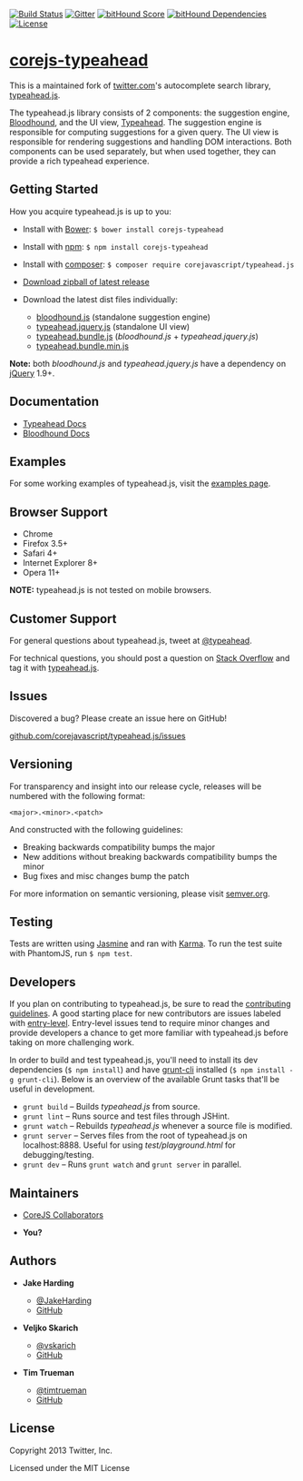 [![Build Status](https://travis-ci.org/corejavascript/typeahead.js.svg?branch=master)](https://travis-ci.org/corejavascript/typeahead.js)
[![Gitter](https://badges.gitter.im/Join%20Chat.svg)](https://gitter.im/corejavascript/typeahead.js?utm_source=badge&utm_medium=badge&utm_campaign=pr-badge&utm_content=badge)
[![bitHound Score](https://www.bithound.io/github/corejavascript/typeahead.js/badges/score.svg)](https://www.bithound.io/github/corejavascript/typeahead.js)
[![bitHound Dependencies](https://www.bithound.io/github/corejavascript/typeahead.js/badges/dependencies.svg)](https://www.bithound.io/github/corejavascript/typeahead.js/master/dependencies/npm)
[![License](http://img.shields.io/badge/license-MIT-blue.svg)](https://raw.githubusercontent.com/iron/iron/master/LICENSE)

# [corejs-typeahead](https://typeahead.js.org/)

This is a maintained fork of [twitter.com](https://twitter.com)'s autocomplete search library, [typeahead.js](https://github.com/twitter/typeahead.js).

The typeahead.js library consists of 2 components: the suggestion engine,
[Bloodhound](https://github.com/corejavascript/typeahead.js/blob/master/doc/bloodhound.md), and the UI view, [Typeahead](https://github.com/corejavascript/typeahead.js/blob/master/doc/jquery_typeahead.md).
The suggestion engine is responsible for computing suggestions for a given
query. The UI view is responsible for rendering suggestions and handling DOM
interactions. Both components can be used separately, but when used together,
they can provide a rich typeahead experience.

## Getting Started

How you acquire typeahead.js is up to you:

* Install with [Bower](https://bower.io/): `$ bower install corejs-typeahead`

* Install with [npm](https://www.npmjs.com): `$ npm install corejs-typeahead`

* Install with [composer](https://getcomposer.org/): `$ composer require corejavascript/typeahead.js`

* [Download zipball of latest release](https://github.com/corejavascript/typeahead.js/archive/master.zip)

* Download the latest dist files individually:
  * [bloodhound.js](https://github.com/corejavascript/typeahead.js/raw/master/dist/bloodhound.js) (standalone suggestion engine)
  * [typeahead.jquery.js](https://github.com/corejavascript/typeahead.js/raw/master/dist/typeahead.jquery.js) (standalone UI view)
  * [typeahead.bundle.js](https://github.com/corejavascript/typeahead.js/raw/master/dist/typeahead.bundle.js) (*bloodhound.js* + *typeahead.jquery.js*)
  * [typeahead.bundle.min.js](https://github.com/corejavascript/typeahead.js/raw/master/dist/typeahead.bundle.min.js)

**Note:** both *bloodhound.js* and *typeahead.jquery.js* have a dependency on
[jQuery](http://jquery.com/) 1.9+.

## Documentation

* [Typeahead Docs](https://github.com/corejavascript/typeahead.js/blob/master/doc/jquery_typeahead.md)
* [Bloodhound Docs](https://github.com/corejavascript/typeahead.js/blob/master/doc/bloodhound.md)

## Examples

For some working examples of typeahead.js, visit the [examples page](https://typeahead.js.org/examples).

## Browser Support

* Chrome
* Firefox 3.5+
* Safari 4+
* Internet Explorer 8+
* Opera 11+

**NOTE:** typeahead.js is not tested on mobile browsers.

## Customer Support

For general questions about typeahead.js, tweet at [@typeahead](https://twitter.com/typeahead).

For technical questions, you should post a question on [Stack Overflow](http://stackoverflow.com/) and tag
it with [typeahead.js](http://stackoverflow.com/questions/tagged/typeahead.js).

## Issues

Discovered a bug? Please create an issue here on GitHub!

[github.com/corejavascript/typeahead.js/issues](https://github.com/corejavascript/typeahead.js/issues)

## Versioning

For transparency and insight into our release cycle, releases will be numbered
with the following format:

`<major>.<minor>.<patch>`

And constructed with the following guidelines:

* Breaking backwards compatibility bumps the major
* New additions without breaking backwards compatibility bumps the minor
* Bug fixes and misc changes bump the patch

For more information on semantic versioning, please visit [semver.org](http://semver.org/).

## Testing

Tests are written using [Jasmine](http://jasmine.github.io/) and ran with [Karma](http://karma-runner.github.io/). To run
the test suite with PhantomJS, run `$ npm test`.

## Developers

If you plan on contributing to typeahead.js, be sure to read the
[contributing guidelines](https://github.com/corejavascript/typeahead.js/blob/master/contributing.md). A good starting place for new contributors are issues
labeled with [entry-level](https://github.com/corejavascript/typeahead.js/issues?&labels=entry-level&state=open). Entry-level issues tend to require minor changes
and provide developers a chance to get more familiar with typeahead.js before
taking on more challenging work.

In order to build and test typeahead.js, you'll need to install its dev
dependencies (`$ npm install`) and have [grunt-cli](https://github.com/gruntjs/grunt-cli)
installed (`$ npm install -g grunt-cli`). Below is an overview of the available
Grunt tasks that'll be useful in development.

* `grunt build` – Builds *typeahead.js* from source.
* `grunt lint` – Runs source and test files through JSHint.
* `grunt watch` – Rebuilds *typeahead.js* whenever a source file is modified.
* `grunt server` – Serves files from the root of typeahead.js on localhost:8888.
  Useful for using *test/playground.html* for debugging/testing.
* `grunt dev` – Runs `grunt watch` and `grunt server` in parallel.

## Maintainers

* [CoreJS Collaborators](https://github.com/orgs/corejavascript/teams/collaborators)

* **You?**

## Authors

* **Jake Harding**
  * [@JakeHarding](https://twitter.com/JakeHarding)
  * [GitHub](https://github.com/jharding)

* **Veljko Skarich**
  * [@vskarich](https://twitter.com/vskarich)
  * [GitHub](https://github.com/vskarich)

* **Tim Trueman**
  * [@timtrueman](https://twitter.com/timtrueman)
  * [GitHub](https://github.com/timtrueman)

## License

Copyright 2013 Twitter, Inc.

Licensed under the MIT License
